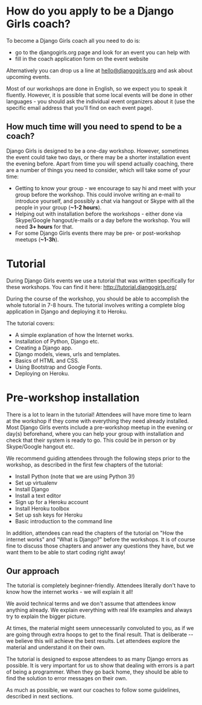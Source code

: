 # How do you apply to be a Django Girls coach?

To become a Django Girls coach all you need to do is:

* go to the djangogirls.org page and look for an event you can help with
* fill in the coach application form on the event website

Alternatively you can drop us a line at hello@djangogirls.org and ask about upcoming events.

Most of our workshops are done in English, so we expect you to speak it fluently. However, it is possible that some local events will be done in other languages - you should ask the individual event organizers about it (use the specific email address that you'll find on each event page).

## How much time will you need to spend to be a coach?

Django Girls is designed to be a one-day workshop. However, sometimes the event could take two days, or there may be a shorter installation event the evening before. Apart from time you will spend actually coaching, there are a number of things you need to consider, which will take some of your time:

* Getting to know your group - we encourage to say hi and meet with your group before the workshop. This could involve writing an e-mail to introduce yourself, and possibly a chat via hangout or Skype with all the people in your group (__~1-2 hours__).
* Helping out with installation before the workshops - either done via Skype/Google hangout/e-mails or a day before the workshop. You will need __3+ hours__ for that.
* For some Django Girls events there may be pre- or post-workshop meetups (__~1-3h__).

# Tutorial

During Django Girls events we use a tutorial that was written specifically for these workshops. You can find it here: http://tutorial.djangogirls.org/

During the course of the workshop, you should be able to accomplish the whole tutorial in 7-8 hours.  The tutorial involves writing a complete blog application in Django and deploying it to Heroku.

The tutorial covers:
* A simple explanation of how the Internet works.
* Installation of Python, Django etc.
* Creating a Django app.
* Django models, views, urls and templates.
* Basics of HTML and CSS.
* Using Bootstrap and Google Fonts.
* Deploying on Heroku.

# Pre-workshop installation

There is a lot to learn in the tutorial!  Attendees will have more time to learn at the workshop if they come with everything they need already installed.  Most Django Girls events include a pre-workshop meetup in the evening or day(s) beforehand, where you can help your group with installation and check that their system is ready to go.  This could be in person or by Skype/Google hangout etc.

We recommend guiding attendees through the following steps prior to the workshop, as described in the first few chapters of the tutorial:
* Install Python (note that we are using Python 3!)
* Set up virtualenv
* Install Django
* Install a text editor
* Sign up for a Heroku account
* Install Heroku toolbox
* Set up ssh keys for Heroku
* Basic introduction to the command line

In addition, attendees can read the chapters of the tutorial on "How the internet works" and "What is Django?" before the workshops.  It is of course fine to discuss those chapters and answer any questions they have, but we want them to be able to start coding right away!


## Our approach

The tutorial is completely beginner-friendly. Attendees literally don't have to know how the internet works - we will explain it all!

We avoid technical terms and we don't assume that attendees know anything already. We explain everything with real life examples and always try to explain the bigger picture.

At times, the material might seem unnecessarily convoluted to you, as if we are going through extra hoops to get to the final result. That is deliberate -- we believe this will achieve the best results. Let attendees explore the material and understand it on their own.

The tutorial is designed to expose attendees to as many Django errors as possible. It is very important for us to show that dealing with errors is a part of being a programmer. When they go back home, they should be able to find the solution to error messages on their own.

As much as possible, we want our coaches to follow some guidelines, described in next sections.
